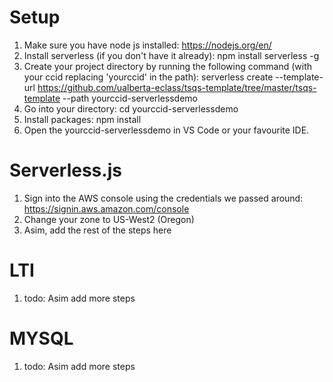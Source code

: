 # Setup

1. Make sure you have node js installed: https://nodejs.org/en/
2. Install serverless (if you don't have it already): 
npm install serverless -g
3. Create your project directory by running the following command (with your ccid replacing 'yourccid' in the path): serverless create --template-url https://github.com/ualberta-eclass/tsqs-template/tree/master/tsqs-template --path yourccid-serverlessdemo
4. Go into your directory: cd yourccid-serverlessdemo
5. Install packages: npm install
6. Open the yourccid-serverlessdemo in VS Code or your favourite IDE. 

# Serverless.js

1. Sign into the AWS console using the credentials we passed around: https://signin.aws.amazon.com/console
2. Change your zone to US-West2 (Oregon)
3. Asim, add the rest of the steps here

# LTI

1. todo: Asim add more steps

# MYSQL 

1. todo: Asim add more steps 
